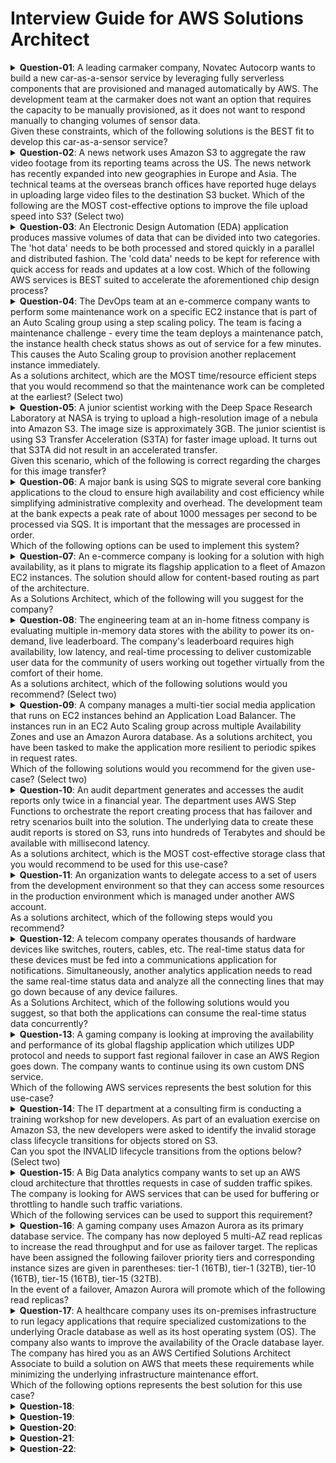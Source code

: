 # Interview Guide for AWS Solutions Architect

<details>
<summary> <b>Question-01</b>: A leading carmaker company, Novatec Autocorp wants to build a new car-as-a-sensor service by leveraging fully serverless components that are provisioned and managed automatically by AWS. The development team at the carmaker does not want an option that requires the capacity to be manually provisioned, as it does not want to respond manually to changing volumes of sensor data.</br>
Given these constraints, which of the following solutions is the BEST fit to develop this car-as-a-sensor service? </summary>

  1. Ingest the sensor data in Kinesis Data Streams, which is polled by an application running on an EC2 instance and the data is written into an auto-scaled DynamoDB table for downstream processing
  
  2. Ingest the sensor data in an Amazon SQS standard queue, which is polled by a Lambda function in batches and the data is written into an auto-scaled DynamoDB table for downstream processing
  
  3. Ingest the sensor data in an Amazon SQS standard queue, which is polled by an application running on an EC2 instance and the data is written into an auto-scaled DynamoDB table for downstream processing
  4. Ingest the sensor data in Kinesis Data Firehose, which directly writes the data into an auto-scaled DynamoDB table for downstream processing
</details>

<details>
<summary> <b>Question-02</b>: A news network uses Amazon S3 to aggregate the raw video footage from its reporting teams across the US. The news network has recently expanded into new geographies in Europe and Asia. The technical teams at the overseas branch offices have reported huge delays in uploading large video files to the destination S3 bucket.
Which of the following are the MOST cost-effective options to improve the file upload speed into S3? (Select two)
</summary>

   1.  Create multiple AWS direct connect connections between the AWS Cloud and branch offices in Europe and Asia. Use the direct connect connections for faster file uploads into S3
   2. Use AWS Global Accelerator for faster file uploads into the destination S3 bucket

   3. Use multipart uploads for faster file uploads into the destination S3 bucket
   
   4. Use Amazon S3 Transfer Acceleration to enable faster file uploads into the destination S3 bucket
   5. Create multiple site-to-site VPN connections between the AWS Cloud and branch offices in Europe and Asia. Use these VPN connections for faster file uploads into S3
</details>

<details>
<summary> <b>Question-03</b>: An Electronic Design Automation (EDA) application produces massive volumes of data that can be divided into two categories. The 'hot data' needs to be both processed and stored quickly in a parallel and distributed fashion. The 'cold data' needs to be kept for reference with quick access for reads and updates at a low cost.
Which of the following AWS services is BEST suited to accelerate the aforementioned chip design process?
</summary>
  
   1. Amazon FSx for Windows File Server
  
   2. AWS Glue
   3. Amazon FSx for Lustre
   4. Amazon EMR
</details>

<details>
<summary> <b>Question-04</b>: The DevOps team at an e-commerce company wants to perform some maintenance work on a specific EC2 instance that is part of an Auto Scaling group using a step scaling policy. The team is facing a maintenance challenge - every time the team deploys a maintenance patch, the instance health check status shows as out of service for a few minutes. This causes the Auto Scaling group to provision another replacement instance immediately.</br>
As a solutions architect, which are the MOST time/resource efficient steps that you would recommend so that the maintenance work can be completed at the earliest? (Select two)
</summary>

  1. Suspend the ScheduledActions process type for the Auto Scaling group and apply the maintenance patch to the instance. Once the instance is ready, you can you can manually set the instance's health status back to healthy and activate the ScheduledActions process type again.
  
  2. Delete the Auto Scaling group and apply the maintenance fix to the given instance. Create a new Auto Scaling group and add all the instances again using the manual scaling policy
  3. Put the instance into the Standby state and then update the instance by applying the maintenance patch. Once the instance is ready, you can exit the Standby state and then return the instance to service
  4. Suspend the ReplaceUnhealthy process type for the Auto Scaling group and apply the maintenance patch to the instance. Once the instance is ready, you can manually set the instance's health status back to healthy and activate the ReplaceUnhealthy process type again
  5. Take a snapshot of the instance, create a new AMI and then launch a new instance using this AMI. Apply the maintenance patch to this new instance and then add it back to the Auto Scaling Group by using the manual scaling policy. Terminate the earlier instance that had the maintenance issue
</details>

<details>
<summary> <b>Question-05</b>: A junior scientist working with the Deep Space Research Laboratory at NASA is trying to upload a high-resolution image of a nebula into Amazon S3. The image size is approximately 3GB. The junior scientist is using S3 Transfer Acceleration (S3TA) for faster image upload. It turns out that S3TA did not result in an accelerated transfer. </br>
Given this scenario, which of the following is correct regarding the charges for this image transfer?
</summary>
  
  1. The junior scientist does not need to pay any transfer charges for the image upload

  2. The junior scientist needs to pay both S3 transfer charges and S3TA transfer charges for the image upload
  3. The junior scientist only needs to pay S3 transfer charges for the image upload
  4. The junior scientist only needs to pay S3TA transfer charges for the image upload
</details>

<details>
<summary> <b>Question-06</b>: A major bank is using SQS to migrate several core banking applications to the cloud to ensure high availability and cost efficiency while simplifying administrative complexity and overhead. The development team at the bank expects a peak rate of about 1000 messages per second to be processed via SQS. It is important that the messages are processed in order.</br>
Which of the following options can be used to implement this system?
</summary>

  1. Use Amazon SQS standard queue to process the messages
  
  2. Use Amazon SQS FIFO queue in batch mode of 4 messages per operation to process the messages at the peak rate
  3. Use Amazon SQS FIFO queue in batch mode of 2 messages per operation to process the messages at the peak rate
  4. Use Amazon SQS FIFO queue to process the messages
</details>

<details>
<summary> <b>Question-07</b>: An e-commerce company is looking for a solution with high availability, as it plans to migrate its flagship application to a fleet of Amazon EC2 instances. The solution should allow for content-based routing as part of the architecture. </br>
As a Solutions Architect, which of the following will you suggest for the company?
</summary>

  1. Use an Auto Scaling group for distributing traffic to the EC2 instances spread across different Availability Zones. Configure an Elastic IP address to mask any failure of an instance
  
  2. Use an Application Load Balancer for distributing traffic to the EC2 instances spread across different Availability Zones. Configure Auto Scaling group to mask any failure of an instance
  3. Use an Auto Scaling group for distributing traffic to the EC2 instances spread across different Availability Zones. Configure a Public IP address to mask any failure of an instance
  4. Use a Network Load Balancer for distributing traffic to the EC2 instances spread across different Availability Zones. Configure a Private IP address to mask any failure of an instance
</details>

<details>
<summary> <b>Question-08</b>: The engineering team at an in-home fitness company is evaluating multiple in-memory data stores with the ability to power its on-demand, live leaderboard. The company's leaderboard requires high availability, low latency, and real-time processing to deliver customizable user data for the community of users working out together virtually from the comfort of their home.</br>
As a solutions architect, which of the following solutions would you recommend? (Select two)
</summary>

  1. Power the on-demand, live leaderboard using ElastiCache Redis as it meets the in-memory, high availability, low latency requirements
  
  2. Power the on-demand, live leaderboard using AWS Neptune as it meets the in-memory, high availability, low latency requirements
  3. Power the on-demand, live leaderboard using RDS Aurora as it meets the in-memory, high availability, low latency requirements
  4. Power the on-demand, live leaderboard using DynamoDB with DynamoDB Accelerator (DAX) as it meets the in-memory, high availability, low latency requirements
  5. Power the on-demand, live leaderboard using DynamoDB as it meets the in-memory, high availability, low latency requirements
</details>

<details>
<summary> <b>Question-09</b>: A company manages a multi-tier social media application that runs on EC2 instances behind an Application Load Balancer. The instances run in an EC2 Auto Scaling group across multiple Availability Zones and use an Amazon Aurora database. As a solutions architect, you have been tasked to make the application more resilient to periodic spikes in request rates.</br>
Which of the following solutions would you recommend for the given use-case? (Select two)
</summary>

  1. Use Aurora Replica
  
  2. Use AWS Shield
  3. Use AWS Global Accelerator
  4. Use AWS Direct Connect
  5. Use CloudFront distribution in front of the Application Load Balancer
</details>

<details>
<summary> <b>Question-10</b>: An audit department generates and accesses the audit reports only twice in a financial year. The department uses AWS Step Functions to orchestrate the report creating process that has failover and retry scenarios built into the solution. The underlying data to create these audit reports is stored on S3, runs into hundreds of Terabytes and should be available with millisecond latency. </br>
As a solutions architect, which is the MOST cost-effective storage class that you would recommend to be used for this use-case?
</summary>

  1. Amazon S3 Glacier Deep Archive
  
  2. Amazon S3 Standard-Infrequent Access (S3 Standard-IA)
  3. Amazon S3 Standard
  4. Amazon S3 Intelligent-Tiering (S3 Intelligent-Tiering)
</details>

<details>
<summary> <b>Question-11</b>: An organization wants to delegate access to a set of users from the development environment so that they can access some resources in the production environment which is managed under another AWS account.</br>
As a solutions architect, which of the following steps would you recommend?
</summary>
  
  1. Both IAM roles and IAM users can be used interchangeably for cross-account access
  
  2. Create new IAM user credentials for the production environment and share these credentials with the set of users from the development environment
  3. It is not possible to access cross-account resources
  4. Create a new IAM role with the required permissions to access the resources in the production environment. The users can then assume this IAM role while accessing the resources from the production environment 
</details>

<details>
<summary> <b>Question-12</b>: A telecom company operates thousands of hardware devices like switches, routers, cables, etc. The real-time status data for these devices must be fed into a communications application for notifications. Simultaneously, another analytics application needs to read the same real-time status data and analyze all the connecting lines that may go down because of any device failures.</br>
As a Solutions Architect, which of the following solutions would you suggest, so that both the applications can consume the real-time status data concurrently?
</summary>

  1. Amazon Simple Queue Service (SQS) with Amazon Simple Email Service (Amazon SES)
  
  2. Amazon Simple Notification Service (SNS)
  3. Amazon Kinesis Data Streams
  4. Amazon Simple Queue Service (SQS) with Amazon Simple Notification Service (SNS)
</details>

<details>
<summary> <b>Question-13</b>: A gaming company is looking at improving the availability and performance of its global flagship application which utilizes UDP protocol and needs to support fast regional failover in case an AWS Region goes down. The company wants to continue using its own custom DNS service. </br>
Which of the following AWS services represents the best solution for this use-case?
</summary>

  1. Amazon Route 53
  
  2. AWS Global Accelerator
  3. Amazon CloudFront
  4. AWS Elastic Load Balancing (ELB)
</details>

<details>
<summary> <b>Question-14</b>: The IT department at a consulting firm is conducting a training workshop for new developers. As part of an evaluation exercise on Amazon S3, the new developers were asked to identify the invalid storage class lifecycle transitions for objects stored on S3. </br>
Can you spot the INVALID lifecycle transitions from the options below? (Select two)
</summary>

  1. S3 Intelligent-Tiering => S3 Standard
  
  2. S3 Standard => S3 Intelligent-Tiering
  3. S3 One Zone-IA => S3 Standard-IA
  4. S3 Standard-IA => S3 One Zone-IA
  5. S3 Standard-IA => S3 Intelligent-Tiering
</details>

<details>
<summary> <b>Question-15</b>: A Big Data analytics company wants to set up an AWS cloud architecture that throttles requests in case of sudden traffic spikes. The company is looking for AWS services that can be used for buffering or throttling to handle such traffic variations. </br>
Which of the following services can be used to support this requirement?
</summary>

  1. Amazon API Gateway, Amazon SQS and Amazon Kinesis
  
  2. Elastic Load Balancer, Amazon SQS, AWS Lambda
  3. Amazon Gateway Endpoints, Amazon SQS and Amazon Kinesis
  4. Amazon SQS, Amazon SNS and AWS Lambda
</details>

<details>
<summary> <b>Question-16</b>: A gaming company uses Amazon Aurora as its primary database service. The company has now deployed 5 multi-AZ read replicas to increase the read throughput and for use as failover target. The replicas have been assigned the following failover priority tiers and corresponding instance sizes are given in parentheses: tier-1 (16TB), tier-1 (32TB), tier-10 (16TB), tier-15 (16TB), tier-15 (32TB). </br>
In the event of a failover, Amazon Aurora will promote which of the following read replicas?
</summary>

  1. Tier-10 (16TB)
  
  2. Tier-15 (32TB)
  3. Tier-1 (16TB)
  4. Tier-1 (32TB)
</details>

<details>
<summary> <b>Question-17</b>: A healthcare company uses its on-premises infrastructure to run legacy applications that require specialized customizations to the underlying Oracle database as well as its host operating system (OS). The company also wants to improve the availability of the Oracle database layer. The company has hired you as an AWS Certified Solutions Architect Associate to build a solution on AWS that meets these requirements while minimizing the underlying infrastructure maintenance effort. </br>
Which of the following options represents the best solution for this use case?
</summary>

  1. Leverage multi-AZ configuration of RDS Custom for Oracle that allows the database administrators to access and customize the database environment and the underlying operating system
  
  2. Leverage multi-AZ configuration of RDS for Oracle that allows the database administrators to access and customize the database environment and the underlying operating system
  3. Leverage cross AZ read-replica configuration of RDS for Oracle that allows the database administrators to access and customize the database environment and the underlying operating system
  4. Deploy the Oracle database layer on multiple EC2 instances spread across two Availability Zones (AZ). This deployment configuration guarantees high availability and also allows the database administrators to access and customize the database environment and the underlying operating system
</details>

<details>
<summary> <b>Question-18</b>:
</summary>
</details>

<details>
<summary> <b>Question-19</b>:
</summary>
</details>

<details>
<summary> <b>Question-20</b>:
</summary>
</details>

<details>
<summary> <b>Question-21</b>:
</summary>
</details>

<details>
<summary> <b>Question-22</b>:
</summary>
</details>

